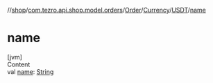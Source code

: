 //[shop](../../../../../index.md)/[com.tezro.api.shop.model.orders](../../../index.md)/[Order](../../index.md)/[Currency](../index.md)/[USDT](index.md)/[name](name.md)



# name  
[jvm]  
Content  
val [name](name.md): [String](https://kotlinlang.org/api/latest/jvm/stdlib/kotlin/-string/index.html)  



